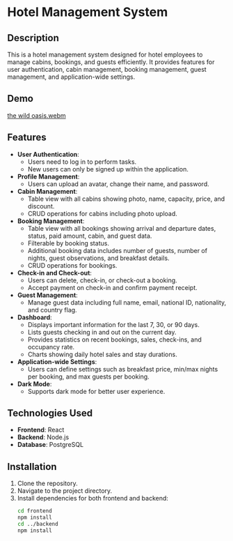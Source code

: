 # Hotel Management System

## Description
This is a hotel management system designed for hotel employees to manage cabins, bookings, and guests efficiently. It provides features for user authentication, cabin management, booking management, guest management, and application-wide settings.
## Demo
[the wild oasis.webm](https://github.com/hamatoatef/the-wild-oasis/assets/88297240/ef98d205-b767-4c8d-ba3d-f200fe2cba5f)

## Features
- **User Authentication**:
  - Users need to log in to perform tasks.
  - New users can only be signed up within the application.
- **Profile Management**:
  - Users can upload an avatar, change their name, and password.
- **Cabin Management**:
  - Table view with all cabins showing photo, name, capacity, price, and discount.
  - CRUD operations for cabins including photo upload.
- **Booking Management**:
  - Table view with all bookings showing arrival and departure dates, status, paid amount, cabin, and guest data.
  - Filterable by booking status.
  - Additional booking data includes number of guests, number of nights, guest observations, and breakfast details.
  - CRUD operations for bookings.
- **Check-in and Check-out**:
  - Users can delete, check-in, or check-out a booking.
  - Accept payment on check-in and confirm payment receipt.
- **Guest Management**:
  - Manage guest data including full name, email, national ID, nationality, and country flag.
- **Dashboard**:
  - Displays important information for the last 7, 30, or 90 days.
  - Lists guests checking in and out on the current day.
  - Provides statistics on recent bookings, sales, check-ins, and occupancy rate.
  - Charts showing daily hotel sales and stay durations.
- **Application-wide Settings**:
  - Users can define settings such as breakfast price, min/max nights per booking, and max guests per booking.
- **Dark Mode**:
  - Supports dark mode for better user experience.

## Technologies Used
- **Frontend**: React
- **Backend**: Node.js
- **Database**: PostgreSQL

## Installation
1. Clone the repository.
2. Navigate to the project directory.
3. Install dependencies for both frontend and backend:
   ```bash
   cd frontend
   npm install
   cd ../backend
   npm install
